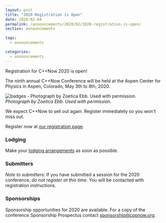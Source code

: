 ```yaml
---
layout: post
title: "2020 Registration is Open"
date: 2020-02-04
permalink: /announcements/2020/02/2020-registration-is-open/
section: announcements

tags:
  - announcements

categories:
  - announcements
---
```


Registration for C++Now 2020 is open!

The ninth annual C++Now Conference will be held at the Aspen Center for Physics in Aspen, Colorado, May 3th to 8th, 2020.

![badges - Photograph by Zoetica Ebb. Used with permission.](/assets/img/posts/2018/badges.jpg "badges - Photograph by Zoetica Ebb. Used with permission.")
<br>
*Photograph by Zoetica Ebb. Used with permission.*

We expect C++Now to sell out again. Register immediately so you won't miss out.

Register now at [our registration page](/registration/).

### Lodging

Make your [lodging arrangements](/location/lodging/) as soon as possible.

### Submitters

*Note to submitters*: If you have submitted a session for the 2020 conference, *do not register at this time*. You will be contacted with registration instructions.

### Sponsorships

Sponsorship opportunities for 2020 are available. For a copy of the conference Sponsorship Prospectus contact [sponsorship@cppnow.org](mailto:sponsorship@cppnow.org).
